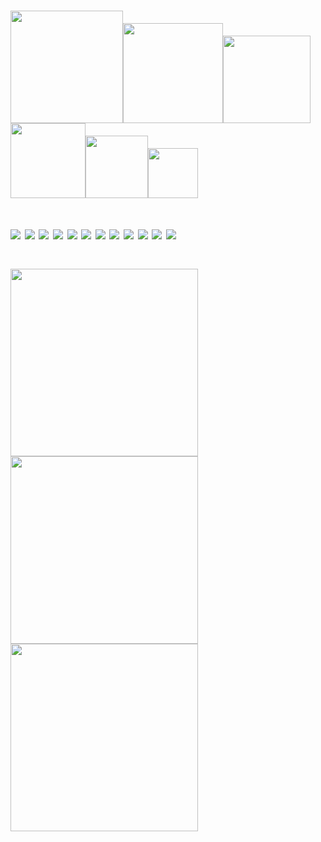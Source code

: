 
<h1><img src="https://user-images.githubusercontent.com/76584961/216099537-e1b5f736-96a4-4dee-94f3-5f040a105cfa.gif" style="height: 180px"/><img src="https://user-images.githubusercontent.com/76584961/216099537-e1b5f736-96a4-4dee-94f3-5f040a105cfa.gif" style="height: 160px"/><img src="https://user-images.githubusercontent.com/76584961/216099537-e1b5f736-96a4-4dee-94f3-5f040a105cfa.gif" style="height: 140px"/><img src="https://user-images.githubusercontent.com/76584961/216099537-e1b5f736-96a4-4dee-94f3-5f040a105cfa.gif" style="height: 120px"/><img src="https://user-images.githubusercontent.com/76584961/216099537-e1b5f736-96a4-4dee-94f3-5f040a105cfa.gif" style="height: 100px"/><img src="https://user-images.githubusercontent.com/76584961/216099537-e1b5f736-96a4-4dee-94f3-5f040a105cfa.gif" style="height: 80px"/></h1>

<h1><img src=https://user-images.githubusercontent.com/112850163/220840884-2f2aad2c-b026-4d24-abfa-1be936534b49.gif>
<img src=https://user-images.githubusercontent.com/112850163/220840884-2f2aad2c-b026-4d24-abfa-1be936534b49.gif>
<img src=https://user-images.githubusercontent.com/112850163/220840884-2f2aad2c-b026-4d24-abfa-1be936534b49.gif>
<img src=https://user-images.githubusercontent.com/112850163/220840884-2f2aad2c-b026-4d24-abfa-1be936534b49.gif>
<img src=https://user-images.githubusercontent.com/112850163/220840884-2f2aad2c-b026-4d24-abfa-1be936534b49.gif>
<img src=https://user-images.githubusercontent.com/112850163/220840884-2f2aad2c-b026-4d24-abfa-1be936534b49.gif>
<img src=https://user-images.githubusercontent.com/112850163/220840884-2f2aad2c-b026-4d24-abfa-1be936534b49.gif>
<img src=https://user-images.githubusercontent.com/112850163/220840884-2f2aad2c-b026-4d24-abfa-1be936534b49.gif>
<img src=https://user-images.githubusercontent.com/112850163/220840884-2f2aad2c-b026-4d24-abfa-1be936534b49.gif>
<img src=https://user-images.githubusercontent.com/112850163/220840884-2f2aad2c-b026-4d24-abfa-1be936534b49.gif>
<img src=https://user-images.githubusercontent.com/112850163/220840884-2f2aad2c-b026-4d24-abfa-1be936534b49.gif>
<img src=https://user-images.githubusercontent.com/112850163/220840884-2f2aad2c-b026-4d24-abfa-1be936534b49.gif>
</h1>

<h1><img src =https://user-images.githubusercontent.com/112850163/220842845-b6b8fb73-1955-4e23-b58d-35e3b8578217.gif style="width:300px; height:300px;"><img src=https://user-images.githubusercontent.com/112850163/220843151-88f7dee9-8822-4369-9469-8eb6b26a336c.gif style="width:300px; height:300px;">
<img src =https://user-images.githubusercontent.com/112850163/220843133-911c44c1-0285-4eb8-bb68-c5028c7545ce.gif style="width:300px; height:300px;">
</h1>



<!--
**Undong00/Undong00** is a ✨ _special_ ✨ repository because its `README.md` (this file) appears on your GitHub profile.

Here are some ideas to get you started:

- 🔭 I’m currently working on ...
- 🌱 I’m currently learning ...
- 👯 I’m looking to collaborate on ...
- 🤔 I’m looking for help with ...
- 💬 Ask me about ...
- 📫 How to reach me: ...
- 😄 Pronouns: ...
- ⚡ Fun fact: ...
-->
